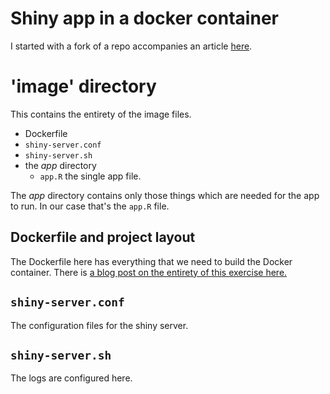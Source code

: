 # Shiny app in a docker container


I started with a fork of a repo accompanies an article [here](https://blog.sellorm.com/2021/04/25/shiny-app-in-docker/).


# 'image' directory

This contains the entirety of the image files.

- Dockerfile
- `shiny-server.conf`
- `shiny-server.sh`
- the *app* directory
  + `app.R` the single app file.


The *app* directory contains only those things which are needed for the app to run.
In our case that's the `app.R` file.


## Dockerfile and project layout

The Dockerfile here has everything that we need to build the Docker container.  There is [a blog post on the entirety of this exercise here.](https://robertwwalker.github.io/posts/Docker-Shiny/)


## `shiny-server.conf`

The configuration files for the shiny server.

## `shiny-server.sh`

The logs are configured here.
